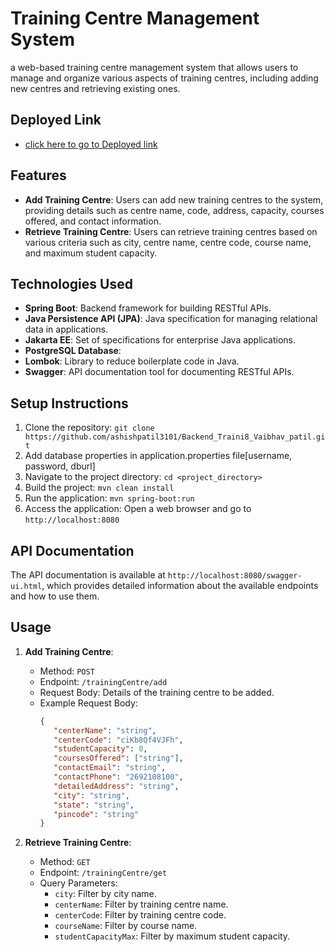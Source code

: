 

#  Training Centre Management System

a web-based training centre management system that allows users to manage and organize various aspects of training centres, including adding new centres and retrieving existing ones.

## Deployed Link 
   - [click here to go to Deployed link](https://backend-traini8-vaibhav-patil-buyogo.onrender.com/swagger-ui/index.html)

## Features

- **Add Training Centre**: Users can add new training centres to the system, providing details such as centre name, code, address, capacity, courses offered, and contact information.
- **Retrieve Training Centre**: Users can retrieve training centres based on various criteria such as city, centre name, centre code, course name, and maximum student capacity.

## Technologies Used

- **Spring Boot**: Backend framework for building RESTful APIs.
- **Java Persistence API (JPA)**: Java specification for managing relational data in applications.
- **Jakarta EE**: Set of specifications for enterprise Java applications.
- **PostgreSQL Database**: 
- **Lombok**: Library to reduce boilerplate code in Java.
- **Swagger**: API documentation tool for documenting RESTful APIs.

## Setup Instructions

1. Clone the repository: `git clone https://github.com/ashishpatil3101/Backend_Traini8_Vaibhav_patil.git`
2. Add database properties in application.properties file[username, password, dburl]
3. Navigate to the project directory: `cd <project_directory>`
4. Build the project: `mvn clean install`
5. Run the application: `mvn spring-boot:run`
6. Access the application: Open a web browser and go to `http://localhost:8080`

## API Documentation

The API documentation is available at `http://localhost:8080/swagger-ui.html`, which provides detailed information about the available endpoints and how to use them.

## Usage

1. **Add Training Centre**:
   - Method: `POST`
   - Endpoint: `/trainingCentre/add`
   - Request Body: Details of the training centre to be added.
   - Example Request Body:
     ```json
     {
        "centerName": "string",
        "centerCode": "ciKb8Qf4VJFh",
        "studentCapacity": 0,
        "coursesOffered": ["string"],
        "contactEmail": "string",
        "contactPhone": "2692108100",
        "detailedAddress": "string",
        "city": "string",
        "state": "string",
        "pincode": "string"
     }
     ```

2. **Retrieve Training Centre**:
   - Method: `GET`
   - Endpoint: `/trainingCentre/get`
   - Query Parameters: 
     - `city`: Filter by city name.
     - `centerName`: Filter by training centre name.
     - `centerCode`: Filter by training centre code.
     - `courseName`: Filter by course name.
     - `studentCapacityMax`: Filter by maximum student capacity.




